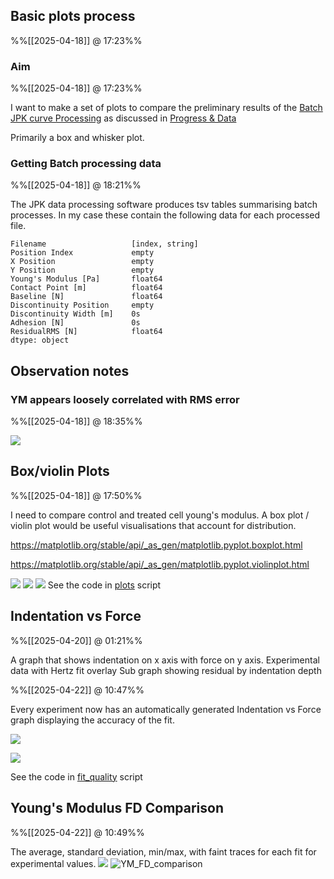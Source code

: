 
## Basic plots process
%%[[2025-04-18]] @ 17:23%%

### Aim
%%[[2025-04-18]] @ 17:23%%

I want to make a set of plots to compare the preliminary results of the [Batch JPK curve Processing](Batch%20JPK%20curve%20Processing%20log.md) as discussed in [Progress & Data](Progress%20&%20Data.md)

Primarily a box and whisker plot.

### Getting Batch processing data
%%[[2025-04-18]] @ 18:21%%

The JPK data processing software produces tsv tables summarising batch processes. In my case these contain the following data for each processed file.

``` datatypes
Filename                   [index, string]
Position Index             empty
X Position                 empty
Y Position                 empty
Young's Modulus [Pa]       float64
Contact Point [m]          float64
Baseline [N]               float64
Discontinuity Position     empty
Discontinuity Width [m]    0s
Adhesion [N]               0s
ResidualRMS [N]            float64
dtype: object
```

## Observation notes

### YM appears loosely correlated with RMS error
%%[[2025-04-18]] @ 18:35%%

![](Basic%20plots%20-%20YM%20vs%20RMS%20error%20(control).png)

## Box/violin Plots
%%[[2025-04-18]] @ 17:50%%

I need to compare control and treated cell young's modulus. A box plot / violin plot would be useful visualisations that account for distribution. 

https://matplotlib.org/stable/api/_as_gen/matplotlib.pyplot.boxplot.html

https://matplotlib.org/stable/api/_as_gen/matplotlib.pyplot.violinplot.html

![](YM_Viol_comparison_byExperiment.svg)
![](YM+Range_Viol_comparison_byCell.svg)
![](YM+Variance_Viol_comparison_byCell.svg)
See the code in [plots](plots.py) script

## Indentation vs Force
%%[[2025-04-20]] @ 01:21%%

A graph that shows indentation on x axis with force on y axis. 
Experimental data with Hertz fit overlay
Sub graph showing residual by indentation depth

%%[[2025-04-22]] @ 10:47%%

Every experiment now has an automatically generated Indentation vs Force graph displaying the accuracy of the fit.

![](Control-2011.03.22-19.12.50.svg)

![](Treated-2011.03.31-22.42.34.svg)

See the code in [fit_quality](fit_quality.py) script

## Young's Modulus FD Comparison
%%[[2025-04-22]] @ 10:49%%

The average, standard deviation, min/max, with faint traces for each fit for experimental values.
![](YM_FD_comparison_byCell.svg)
![YM_FD_comparison](YM_FD_comparison_byExperiment.svg)

